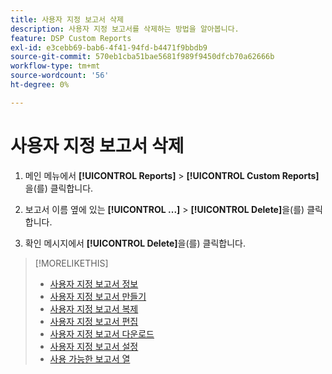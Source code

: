 ```yaml
---
title: 사용자 지정 보고서 삭제
description: 사용자 지정 보고서를 삭제하는 방법을 알아봅니다.
feature: DSP Custom Reports
exl-id: e3cebb69-bab6-4f41-94fd-b4471f9bbdb9
source-git-commit: 570eb1cba51bae5681f989f9450dfcb70a62666b
workflow-type: tm+mt
source-wordcount: '56'
ht-degree: 0%

---
```


# 사용자 지정 보고서 삭제

1. 메인 메뉴에서 **[!UICONTROL Reports]** > **[!UICONTROL Custom Reports]**&#x200B;을(를) 클릭합니다.

1. 보고서 이름 옆에 있는 **[!UICONTROL ...]** > **[!UICONTROL Delete]**&#x200B;을(를) 클릭합니다.

1. 확인 메시지에서 **[!UICONTROL Delete]**&#x200B;을(를) 클릭합니다.

>[!MORELIKETHIS]
>
>* [사용자 지정 보고서 정보](/help/dsp/reports/report-about.md)
>* [사용자 지정 보고서 만들기](/help/dsp/reports/report-create.md)
>* [사용자 지정 보고서 복제](/help/dsp/reports/report-copy.md)
>* [사용자 지정 보고서 편집](/help/dsp/reports/report-edit.md)
>* [사용자 지정 보고서 다운로드](/help/dsp/reports/report-download.md)
>* [사용자 지정 보고서 설정](/help/dsp/reports/report-settings.md)
>* [사용 가능한 보고서 열](/help/dsp/reports/report-columns.md)
